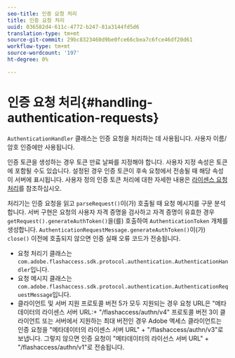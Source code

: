 ```yaml
---
seo-title: 인증 요청 처리
title: 인증 요청 처리
uuid: 036582d4-611c-4772-b247-81a3144fd5d6
translation-type: tm+mt
source-git-commit: 29bc8323460d9be0fce66cbea7c6fce46df20d61
workflow-type: tm+mt
source-wordcount: '197'
ht-degree: 0%

---
```



# 인증 요청 처리{#handling-authentication-requests}

`AuthenticationHandler` 클래스는 인증 요청을 처리하는 데 사용됩니다. 사용자 이름/암호 인증에만 사용됩니다.

인증 토큰을 생성하는 경우 토큰 만료 날짜를 지정해야 합니다. 사용자 지정 속성은 토큰에 포함될 수도 있습니다. 설정된 경우 인증 토큰이 후속 요청에서 전송될 때 해당 속성이 서버에 표시됩니다. 사용자 정의 인증 토큰 처리에 대한 자세한 내용은 [라이센스 요청 처리](../../aaxs-protecting-content/content-implementing-the-license-server/content-handling-license-reqs/content-handling-license-reqs.md)를 참조하십시오.

처리기는 인증 요청을 읽고 `parseRequest()`이(가) 호출될 때 요청 메시지를 구문 분석합니다. 서버 구현은 요청의 사용자 자격 증명을 검사하고 자격 증명이 유효한 경우 `getRequest().generateAuthToken()`을(를) 호출하여 `AuthenticationToken` 개체를 생성합니다. `AuthenticationRequestMessage.generateAuthToken()`이(가) `close()` 이전에 호출되지 않으면 인증 실패 오류 코드가 전송됩니다.

* 요청 처리기 클래스는 `com.adobe.flashaccess.sdk.protocol.authentication.AuthenticationHandler`입니다.
* 요청 메시지 클래스는 `com.adobe.flashaccess.sdk.protocol.authentication.AuthenticationRequestMessage`입니다.
* 클라이언트 및 서버 지원 프로토콜 버전 5가 모두 지원되는 경우 요청 URL은 &quot;메타데이터의 라이센스 서버 URL:+ &quot;/flashaccess/authn/v4&quot; 프로토콜 버전 3이 클라이언트 또는 서버에서 지원하는 최대 버전인 경우 Adobe 액세스 클라이언트는 인증 요청을 &quot;메타데이터의 라이센스 서버 URL&quot; + &quot;/flashaccess/authn/v3&quot;로 보냅니다. 그렇지 않으면 인증 요청이 &quot;메타데이터의 라이선스 서버 URL&quot; + &quot;/flashaccess/authn/v1&quot;로 전송됩니다.

